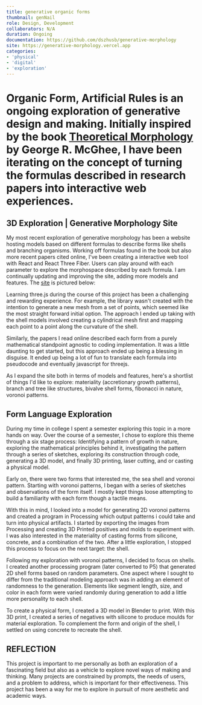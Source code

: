 ```yaml
---
title: generative organic forms
thumbnail: genNail
role: Design, Development
collaborators: N/A
duration: Ongoing
documentation: https://github.com/dszhusb/generative-morphology
site: https://generative-morphology.vercel.app
categories:
- 'physical'
- 'digital'
- 'exploration'
---
```


<script>
    import ImageGrid from '$lib/components/article/ImageGrid.svelte'
    import HeroImage from '$lib/components/article/HeroImage.svelte'

    const p = 'generative_morphology/'
    const sketches = [p + 'sketch2', p + 'sketch3', p + '2dVoronoi', p + '3dVoronoi']
    const shells = [p + 'spiralConstruction', p + '3D Shell-3', p + 'organicArtificial', p + 'shellOrg']
    const gifs = [p + 'ShellsEarly1', p + 'ShellsEarly2']

    const genmorphhero = p + 'genmorphsite'
    const buffer = p + 'buffer'
</script>

# Organic Form, Artificial Rules is an ongoing exploration of generative design and making. Initially inspired by the book [Theoretical Morphology](https://cup.columbia.edu/book/theoretical-morphology/9780231106177) by George R. McGhee, I have been iterating on the concept of turning the formulas described in research papers into interactive web experiences.

<HeroImage link={genmorphhero} description="WIP Generative Morphology Website" url="http://generative-morphology.vercel.app"/>

## 3D Exploration | Generative Morphology Site

My most recent exploration of generative morphology has been a website hosting models based on different formulas to describe forms like shells and branching organisms. Working off formulas found in the book but also more recent papers cited online, I've been creating a interactive web tool with React and React Three Fiber. Users can play around with each parameter to explore the morphospace described by each formula. I am continually updating and improving the site, adding more models and features. The [site](http://generative-morphology.vercel.app) is pictured below:

Learning three.js during the course of this project has been a challenging and rewarding experience. For example,  the library wasn't created with the intention to generate a new mesh from a set of points, which seemed like the most straight forward initial option. The approach I ended up taking with the shell models involved creating a cylindrical mesh first and mapping each point to a point along the curvature of the shell.

Similarly, the papers I read online described each form from a purely mathematical standpoint agnostic to coding implementation. It was a little daunting to get started, but this approach ended up being a blessing in disguise. It ended up being a lot of fun to translate each formula into pseudocode and eventually javascript for threejs.

As I expand the site both in terms of models and features, here's a shortlist of things I'd like to explore: materiality (accretionary growth patterns), branch and tree like structures, bivalve shell forms, fibonacci in nature, voronoi patterns.

<HeroImage link={buffer} />

## Form Language Exploration

During my time in college I spent a semester exploring this topic in a more hands on way. Over the course of a semester, I chose to explore this theme through a six stage process: Identifying a pattern of growth in nature, exploring the mathematical principles behind it, investigating the pattern through a series of sketches, exploring its construction through code, generating a 3D model, and finally 3D printing, laser cutting, and or casting a physical model.

Early on, there were two forms that interested me, the sea shell and voronoi pattern. Starting with voronoi patterns, I began with a series of sketches and observations of the form itself. I mostly kept things loose attempting to build a familiarity with each form though a tactile means.

With this in mind, I looked into a model for generating 2D voronoi patterns and created a program in Processing which output patterns i could take and turn into physical artifacts. I started by exporting the images from Processing and creating 3D Printed positives and molds to experiment with. I was also interested in the materiality of casting forms from silicone, concrete, and a combination of the two. After a little exploration, I stopped this process to focus on the next target: the shell.

<ImageGrid links={sketches} description="Voronoi Patterns Exploration" />

Following my exploration with voronoi patterns, I decided to focus on shells. I created another processing program (later converted to P5) that generated 2D shell forms based on random parameters. One aspect where I sought to differ from the traditional modeling approach was in adding an element of randomness to the generation. Elements like segment length, size, and color in each form were varied randomly during generation to add a little more personality to each shell.

<ImageGrid links={shells} description="Shell Form Exploration" />

To create a physical form, I created a 3D model in Blender to print. With this 3D print, I created a series of negatives with silicone to produce moulds for material exploration. To complement the form and origin of the shell, I settled on using concrete to recreate the shell.

<ImageGrid links={gifs} description="Voronoi Patterns Exploration" type="gif"/>

## REFLECTION

This project is important to me personally as both an exploration of a fascinating field but also as a vehicle to explore novel ways of making and thinking. Many projects are constrained by prompts, the needs of users, and a problem to address, which is important for their effectiveness. This project has been a way for me to explore in pursuit of more aesthetic and academic ways.